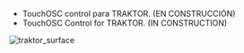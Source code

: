 - TouchOSC control para TRAKTOR. (EN CONSTRUCCIÓN)
- TouchOSC Control for TRAKTOR.  (IN CONSTRUCTION)


![traktor_surface](https://github.com/RaHulkDJ/TouchOSC_TRAKTOR/assets/89609127/45fa3e1c-77a3-40c0-b572-32819a572815)
